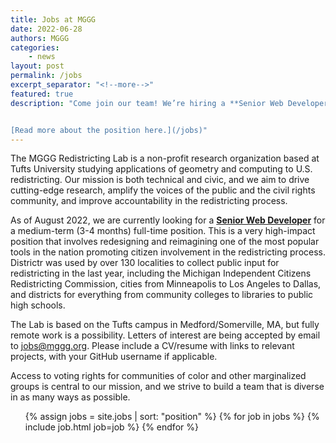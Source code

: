 ```yaml
---
title: Jobs at MGGG
date: 2022-06-28
authors: MGGG
categories:
    - news
layout: post
permalink: /jobs
excerpt_separator: "<!--more-->"
featured: true
description: "Come join our team! We’re hiring a **Senior Web Developer** to rewrite our Districtr web app. Letters of interest are being accepted by email to [jobs@mggg.org](mailto:jobs@mggg.org).


[Read more about the position here.](/jobs)"
---
```


The MGGG Redistricting Lab is a non-profit research organization based at Tufts University studying
applications of geometry and computing to U.S. redistricting. Our mission is both technical
and civic, and we aim to drive cutting-edge research, amplify the voices of the public and the civil
rights community, and improve accountability in the redistricting process.

As of August 2022, we are currently looking for a **[Senior Web Developer](#web-developer)**
for a medium-term (3-4 months) full-time position. This is a very high-impact position that involves redesigning and reimagining one of the most popular tools in the nation promoting citizen involvement in the redistricting process.  Districtr was used by over 130 localities to collect public input for redistricting in the last year, including the Michigan Independent Citizens Redistricting Commission, cities from Minneapolis to Los Angeles to Dallas, and districts for everything from community colleges to libraries to public high schools.    

The Lab is based on the Tufts campus in
Medford/Somerville, MA, but fully remote work is a possibility.
Letters of interest are being accepted
by email to [jobs@mggg.org](mailto:jobs@mggg.org). Please include a CV/resume with
links to relevant projects, with your GitHub username if applicable. 

Access to voting rights for communities of color and other marginalized groups
is central to our mission, and we strive to build a team that is diverse in as
many ways as possible.

<!-- We are not currently hiring.  Please check this page in the future for any updates to our openings. -->




<ul class="card-list">
{% assign jobs = site.jobs | sort: "position" %}
{% for job in jobs %}
    {% include job.html job=job %}
{% endfor %}
</ul>

